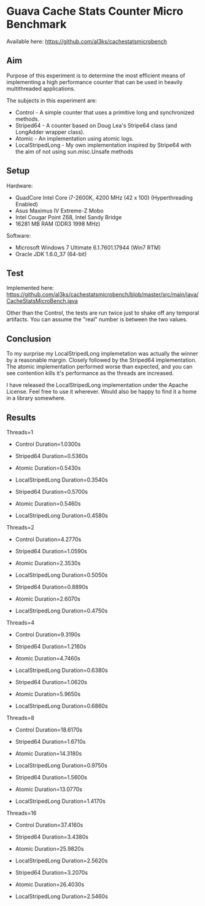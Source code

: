 Guava Cache Stats Counter Micro Benchmark
=========================================

Available here: https://github.com/al3ks/cachestatsmicrobench

Aim
---

Purpose of this experiment is to determine the most efficient means of implementing a high performance counter that can be used in heavily multithreaded applications.

The subjects in this experiment are:
* Control - A simple counter that uses a primitive long and synchronized methods.
* Striped64 - A counter based on Doug Lea's Stripe64 class (and LongAdder wrapper class).
* Atomic - An implementation using atomic logs.
* LocalStripedLong - My own implementation inspired by Stripe64 with the aim of not using sun.misc.Unsafe methods

Setup
-----

Hardware:
* QuadCore Intel Core i7-2600K, 4200 MHz (42 x 100) (Hyperthreading Enabled)
* Asus Maximus IV Extreme-Z  Mobo
* Intel Cougar Point Z68, Intel Sandy Bridge
* 16281 MB RAM  (DDR3 1998 MHz)

Software:
* Microsoft Windows 7 Ultimate 6.1.7601.17944 (Win7 RTM)
* Oracle JDK 1.6.0_37 (64-bit)

Test
----

Implemented here: https://github.com/al3ks/cachestatsmicrobench/blob/master/src/main/java/CacheStatsMicroBench.java

Other than the Control, the tests are run twice just to shake off any temporal artifacts. You can assume the "real" number is between the two values.

Conclusion
----------

To my surprise my LocalStripedLong implemetation was actually the winner by a reasonable margin. Closely followed by the Striped64 implementation. The atomic implementation performed worse than expected, and you can see contention kills it's
performance as the threads are increased.

I have released the LocalStripedLong implementation under the Apache License. Feel free to use it wherever. Would also be happy to find it a home in a library somewhere.

Results
-------


Threads=1
* Control            Duration=1.0300s

* Striped64          Duration=0.5360s
* Atomic             Duration=0.5430s
* LocalStripedLong   Duration=0.3540s

* Striped64          Duration=0.5700s
* Atomic             Duration=0.5460s
* LocalStripedLong   Duration=0.4580s

Threads=2
* Control            Duration=4.2770s

* Striped64          Duration=1.0590s
* Atomic             Duration=2.3530s
* LocalStripedLong   Duration=0.5050s

* Striped64          Duration=0.8890s
* Atomic             Duration=2.6070s
* LocalStripedLong   Duration=0.4750s

Threads=4
* Control            Duration=9.3190s

* Striped64          Duration=1.2160s
* Atomic             Duration=4.7460s
* LocalStripedLong   Duration=0.6380s

* Striped64          Duration=1.0620s
* Atomic             Duration=5.9650s
* LocalStripedLong   Duration=0.6860s

Threads=8
* Control            Duration=18.6170s

* Striped64          Duration=1.6710s
* Atomic             Duration=14.3180s
* LocalStripedLong   Duration=0.9750s

* Striped64          Duration=1.5600s
* Atomic             Duration=13.0770s
* LocalStripedLong   Duration=1.4170s

Threads=16
* Control            Duration=37.4160s

* Striped64          Duration=3.4380s
* Atomic             Duration=25.9820s
* LocalStripedLong   Duration=2.5620s

* Striped64          Duration=3.2070s
* Atomic             Duration=26.4030s
* LocalStripedLong   Duration=2.5460s